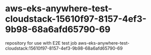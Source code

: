 # aws-eks-anywhere-test-cloudstack-15610f97-8157-4ef3-9b98-68a6afd65790-69
repository for use with E2E test job aws-eks-anywhere-test-cloudstack:15610f97-8157-4ef3-9b98-68a6afd65790-69
